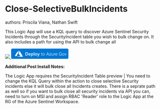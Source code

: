 # Close-SelectiveBulkIncidents
authors: Priscila Viana, Nathan Swift

This Logic App will use a KQL query to discover Azure Sentinel Security Incidents through the SecurityIncident table you wish to bulk change on. It also includes a path for using the API to bulk change all

<a href="https://portal.azure.com/#create/Microsoft.Template/uri/https%3A%2F%2Fraw.githubusercontent.com%2FAzure%2FAzure-Sentinel%2Fmaster%2FPlaybooks%2FClose-SelectiveBulkIncidents%2Fazuredeploy.json" target="_blank">
    <img src="https://aka.ms/deploytoazurebutton"/>
</a>
<a href="https://portal.azure.us/#create/Microsoft.Template/uri/https%3A%2F%2Fraw.githubusercontent.com%2FAzure%2FAzure-Sentinel%2Fmaster%2FPlaybooks%2FClose-SelectiveBulkIncidents%2Fazuredeploy.json" target="_blank">
<img src="https://raw.githubusercontent.com/Azure/azure-quickstart-templates/master/1-CONTRIBUTION-GUIDE/images/deploytoazuregov.png"/>
</a>

**Additional Post Install Notes:**

The Logic App requires the SecurityIncident Table preview | You need to change the KQL Query within the action to close selective Security incidents else it will bulk close all Incidents creates. There is a seprate path as well so if you want to bulk close all security incidents via API you can, need to turn on MSI and assign RBAC 'Reader' role to the Logic App at the RG of the Azure Sentinel Workspace.